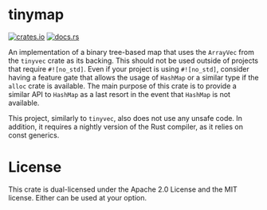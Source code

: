 # tinymap

[![crates.io](https://img.shields.io/crates/v/tinymap)](https://crates.io/crates/tinymap)
[![docs.rs](https://docs.rs/tinymap/badge.svg)](https://docs.rs/tinymap)

An implementation of a binary tree-based map that uses the `ArrayVec` from the `tinyvec` crate as its backing. This should not be used outside of projects that require `#![no_std]`. Even if your project is using `#![no_std]`, consider having a feature gate that allows the usage of `HashMap` or a similar type if the `alloc` crate is available. The main purpose of this crate is to provide a similar API to `HashMap` as a last resort in the event that `HashMap` is not available.

This project, similarly to `tinyvec`, also does not use any unsafe code. In addition, it requires a nightly version of the Rust compiler, as it relies on const generics.

# License

This crate is dual-licensed under the Apache 2.0 License and the MIT license. Either can be used at your option.

